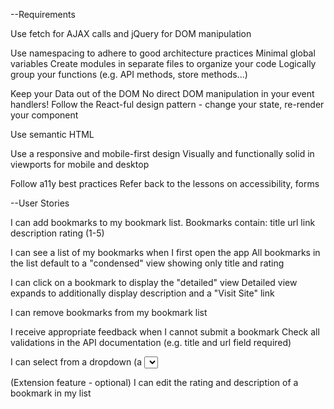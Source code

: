 --Requirements

Use fetch for AJAX calls and jQuery for DOM manipulation

Use namespacing to adhere to good architecture practices
    Minimal global variables
    Create modules in separate files to organize your code
    Logically group your functions (e.g. API methods, store methods...)

Keep your Data out of the DOM
    No direct DOM manipulation in your event handlers!
    Follow the React-ful design pattern - change your state, re-render your component

Use semantic HTML

Use a responsive and mobile-first design
    Visually and functionally solid in viewports for mobile and desktop

Follow a11y best practices
    Refer back to the lessons on accessibility, forms



--User Stories

I can add bookmarks to my bookmark list. Bookmarks contain:
    title
    url link
    description
    rating (1-5)

I can see a list of my bookmarks when I first open the app
    All bookmarks in the list default to a "condensed" view showing only title and rating

I can click on a bookmark to display the "detailed" view
    Detailed view expands to additionally display description and a "Visit Site" link

I can remove bookmarks from my bookmark list

I receive appropriate feedback when I cannot submit a bookmark
    Check all validations in the API documentation (e.g. title and url field required)

I can select from a dropdown (a <select> element) a "minimum rating" to filter the list by all bookmarks rated at or above the chosen selection

(Extension feature - optional) I can edit the rating and description of a bookmark in my list